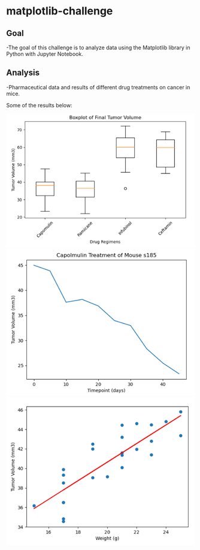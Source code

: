 # matplotlib-challenge

## Goal

-The goal of this challenge is to analyze data using the Matplotlib library in Python with Jupyter Notebook.

## Analysis

-Pharmaceutical data and results of different drug treatments on cancer in mice.

Some of the results below:

<img src="Images/boxplot.PNG" width="600">

<img src="Images/mouse_s185.PNG" width="600">

<img src="Images/linear_regression.PNG" width="600">

